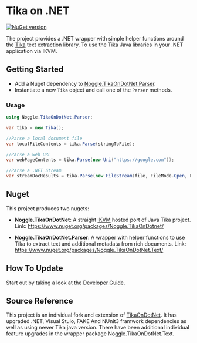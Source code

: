 Tika on .NET
============

[![NuGet version](https://badge.fury.io/nu/Noggle.TikaOnDotNet.Parser.svg)](https://badge.fury.io/nu/Noggle.TikaOnDotNet.Parser)

The project provides a .NET wrapper with simple helper functions around the [Tika](http://tika.apache.org/) text extraction library. To use the Tika Java libraries in your .NET application via IKVM. 

## Getting Started 

- Add a Nuget dependency to [Noggle.TikaOnDotNet.Parser](https://www.nuget.org/packages/Noggle.TikaOnDotNet.Parser/).
- Instantiate a new `Tika` object and call one of the `Parser` methods.

### Usage 
```cs
using Noggle.TikaOnDotNet.Parser;

var tika = new Tika();

//Parse a local document file
var localFileContents = tika.Parse(stringToFile);

//Parse a web URL
var webPageContents = tika.Parse(new Uri("https://google.com"));

//Parse a .NET Stream
var streamDocResults = tika.Parse(new FileStream(file, FileMode.Open, FileAccess.Read));

```


## Nuget

This project produces two nugets:

- **Noggle.TikaOnDotNet**: A straight [IKVM](http://www.ikvm.net/userguide/ikvmc.html) hosted port of Java Tika project.
Link: https://www.nuget.org/packages/Noggle.TikaOnDotnet/

- **Noggle.TikaOnDotNet.Parser**: A wrapper with helper functions to use Tika to extract text and additional metadata from rich documents. Link: https://www.nuget.org/packages/Noggle.TikaOnDotNet.Text/

## How To Update

Start out by taking a look at the [Developer Guide](https://github.com/whentotrade/noggle.tikaondotnet/blob/master/Developers.md). 

## Source Reference
This project is an individual fork and extension of [TikaOnDotNet](https://github.com/KevM/tikaondotnet). It has upgraded .NET, Visual Stuio, FAKE And NUnit3 framwork dependencies as well as using newer Tika java version. There have been additional individual feature upgrades in the wrapper package Noggle.TikaOnDotNet.Text.
